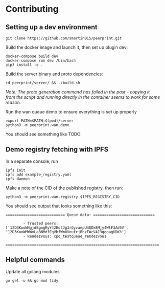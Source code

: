 # Contributing

## Setting up a dev environment

```
git clone https://github.com/smartin015/peerprint.git
```

Build the docker image and launch it, then set up plugin dev:

```
docker-compose build dev 
docker-compose run dev /bin/bash
pip3 install -e .
```

Build the server binary and proto dependencies:

```
cd peerprint/server/ && ./build.sh
```

*Note: The proto generation command has failed in the past - copying it from the script and running directly in the container seems to work for some reason.*

Run the wan queue demo to ensure everything is set up properly

```
export PATH=$PATH:$(pwd)/server
python3 -m peerprint.wan.demo
```

You should see something like TODO

## Demo registry fetching with IPFS

In a separate console, run 

```
ipfs init
ipfs add example_registry.yaml
ipfs daemon
```

Make a note of the CID of the published registry, then run:

```
python3 -m peerprint.wan.registry $IPFS_REGISTRY_CID
```

You should see output that looks something like this:

```
=========================== Queue data: ============================

        - Trusted peers: ['12D3KooWNgjdBgmgRyY42Eo2Jg3rGyvaepU4QDkEMjy4WtF3Ad9V', '12D3KooWMWWvLa8NMdfEqVbfWm8VnufrjRhzFWcVA13gqoagUDKh']                              
        - Rendezvous: cpq_testqueue_rendezvous

======================================================================
```


## Helpful commands

Update all golang modules

```
go get -u && go mod tidy
```
